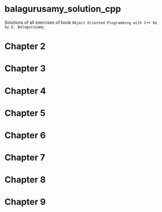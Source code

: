 # balagurusamy_solution_cpp
Solutions of all exercises of book `Object Oriented Programming with C++ 6e by E. Balagurusamy` 
# Chapter 2
# Chapter 3 
# Chapter 4
# Chapter 5
# Chapter 6
# Chapter 7
# Chapter 8
# Chapter 9

